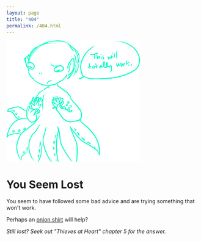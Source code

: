 ```yaml
---
layout: page
title: "404"
permalink: /404.html
--- 
```

<p class="pad-nav">
<img src="/images/idonteven.jpg" alt="OctoTavera confusion pic" class="left">
</p>
<h1>You Seem Lost</h1>
<p>You seem to have followed some bad advice and are trying something that won't work.</p>
<p>Perhaps an <a href="https://backthatelfup.spreadshirt.com/">onion shirt</a> will help?</p>
<p><em>Still lost?  Seek out "Thieves at Heart" chapter 5 for the answer.</em></p>